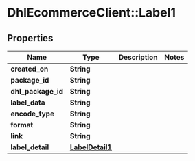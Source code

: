 # DhlEcommerceClient::Label1

## Properties
Name | Type | Description | Notes
------------ | ------------- | ------------- | -------------
**created_on** | **String** |  |
**package_id** | **String** |  |
**dhl_package_id** | **String** |  |
**label_data** | **String** |  |
**encode_type** | **String** |  |
**format** | **String** |  |
**link** | **String** |  |
**label_detail** | [**LabelDetail1**](LabelDetail1.md) |  |


